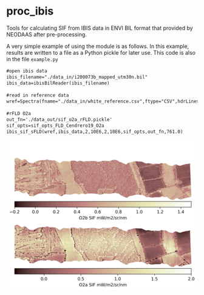 # proc_ibis

Tools for calculating SIF from IBIS data in ENVI BIL format that provided by NEODAAS after pre-processing.

A very simple example of using the module is as follows. In this example, results are written to a 
file as a Python pickle for later use. This code is also in the file `example.py`

```
#open ibis data 
ibis_filename="./data_in/i200073b_mapped_utm30n.bil"
ibis_data=ibisBilReader(ibis_filename)

#read in reference data
wref=Spectra(fname="./data_in/white_reference.csv",ftype="CSV",hdrLines=0)

#rFLD O2a
out_fn='./data_out/sif_o2a_rFLD.pickle'
sif_opts=sif_opts_FLD_Cendrero19_O2a
ibis_sif_sFLD(wref,ibis_data,2,10E6,2,10E6,sif_opts,out_fn,761.0) 
```

![Example SIF retrieval](img/ibis_sif_rFLD_o2a_o2b.png)
